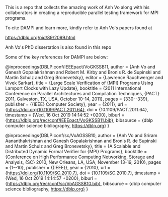 This is a repo that collects the amazing work of Anh Vo along with his collaborators in creating a reproducible parallel testing framework for MPI programs.

To cite DAMPI and learn more, kindly refer to Anh Vo's papers found at

https://dblp.org/pid/89/2099.html

Anh Vo's PhD dissertation is also found in this repo

Some of the key references for DAMPI are below:

@inproceedings{DBLP:conf/IEEEpact/VoGKSSB11,
  author    = {Anh Vo and
               Ganesh Gopalakrishnan and
               Robert M. Kirby and
               Bronis R. de Supinski and
               Martin Schulz and
               Greg Bronevetsky},
  editor    = {Lawrence Rauchwerger and
               Vivek Sarkar},
  title     = {Large Scale Verification of {MPI} Programs Using Lamport Clocks with
               Lazy Update},
  booktitle = {2011 International Conference on Parallel Architectures and Compilation
               Techniques, {PACT} 2011, Galveston, TX, USA, October 10-14, 2011},
  pages     = {330--339},
  publisher = {{IEEE} Computer Society},
  year      = {2011},
  url       = {https://doi.org/10.1109/PACT.2011.64},
  doi       = {10.1109/PACT.2011.64},
  timestamp = {Wed, 16 Oct 2019 14:14:52 +0200},
  biburl    = {https://dblp.org/rec/conf/IEEEpact/VoGKSSB11.bib},
  bibsource = {dblp computer science bibliography, https://dblp.org}
}

@inproceedings{DBLP:conf/sc/VoAGSSB10,
  author    = {Anh Vo and
               Sriram Aananthakrishnan and
               Ganesh Gopalakrishnan and
               Bronis R. de Supinski and
               Martin Schulz and
               Greg Bronevetsky},
  title     = {A Scalable and Distributed Dynamic Formal Verifier for {MPI} Programs},
  booktitle = {Conference on High Performance Computing Networking, Storage and Analysis,
               {SC} 2010, New Orleans, LA, USA, November 13-19, 2010},
  pages     = {1--10},
  publisher = {{IEEE}},
  year      = {2010},
  url       = {https://doi.org/10.1109/SC.2010.7},
  doi       = {10.1109/SC.2010.7},
  timestamp = {Wed, 16 Oct 2019 14:14:57 +0200},
  biburl    = {https://dblp.org/rec/conf/sc/VoAGSSB10.bib},
  bibsource = {dblp computer science bibliography, https://dblp.org}
}

